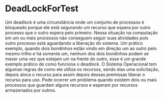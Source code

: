# DeadLockForTest

Um deadlock é uma circunstância onde um conjunto de processos é bloqueado porque ele está segurando um recurso que espera por outro processo que o outro espera pelo primeiro.
Nessa situação na computação em um ou mais processos não conseguem seguir suas atividades pois outro processo está aguardando a liberação do sistema.
Um prático exemplo, quando dois bondinhos estão vindo em direção um ao outro pelo mesmo trilho e há somente um, nenhum dos dois bondinhos podem se mexer uma vez que estejam um na frente do outro, esse é um grande exemplo prático de como funciona o deadlock.
O Sistema Operacional tem algumas regras de como ele utiliza os recursos, sendo elas uma solicitação, depois aloca o recurso para assim depois dessas premissas liberar o recurso para uso.
Pode ocorrer um problema quando existem dois ou mais processos que guardam alguns recursos e esperam por recursos armazenados por outros. 